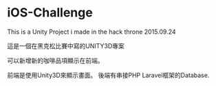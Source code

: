 # iOS-Challenge
This is a Unity Project i made in the hack throne 2015.09.24

這是一個在黑克松比賽中寫的UNITY3D專案

可以新增新的咖啡品項顯示在前端。

前端是使用Unity3D來顯示畫面。
後端有串接PHP Laravel框架的Database.

